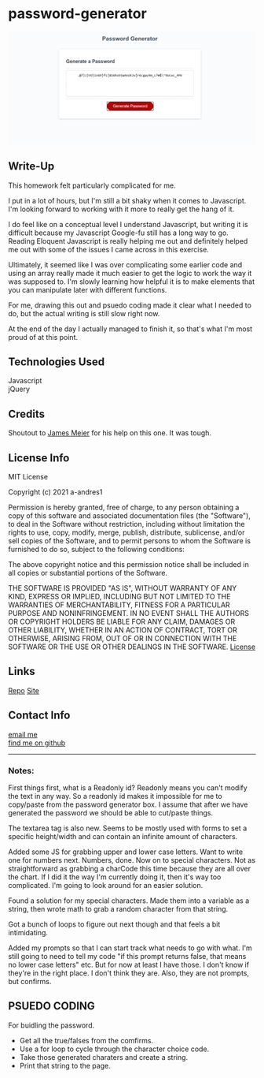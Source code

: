 # password-generator

![password gen screenshot](./Assets/passwordgen.png)

## Write-Up

This homework felt particularly complicated for me. 

I put in a lot of hours, but I'm still a bit shaky when it comes to Javascript. I'm looking forward to working with it more to really get the hang of it. 

I do feel like on a conceptual level I understand Javascript,  but writing it is difficult because my Javascript Google-fu still has a long way to go. Reading Eloquent Javascript is really helping me out and definitely helped me out with some of the issues I came across in this exercise. 

Ultimately, it seemed like I was over complicating some earlier code and using an array really made it much easier to get the logic to work the way it was supposed to. I'm slowly learning how helpful it is to make elements that you can manipulate later with different functions. 

For me, drawing this out and psuedo coding made it clear what I needed to do, but the actual writing is still slow right now. 

At the end of the day I actually managed to finish it, so that's what I'm most proud of at this point. 

## Technologies Used
Javascript  
jQuery  

## Credits
Shoutout to [James Meier](https://github.com/jamesMeier) for his help on this one. It was tough.  

## License Info 
MIT License

Copyright (c) 2021 a-andres1

Permission is hereby granted, free of charge, to any person obtaining a copy
of this software and associated documentation files (the "Software"), to deal
in the Software without restriction, including without limitation the rights
to use, copy, modify, merge, publish, distribute, sublicense, and/or sell
copies of the Software, and to permit persons to whom the Software is
furnished to do so, subject to the following conditions:

The above copyright notice and this permission notice shall be included in all
copies or substantial portions of the Software.

THE SOFTWARE IS PROVIDED "AS IS", WITHOUT WARRANTY OF ANY KIND, EXPRESS OR
IMPLIED, INCLUDING BUT NOT LIMITED TO THE WARRANTIES OF MERCHANTABILITY,
FITNESS FOR A PARTICULAR PURPOSE AND NONINFRINGEMENT. IN NO EVENT SHALL THE
AUTHORS OR COPYRIGHT HOLDERS BE LIABLE FOR ANY CLAIM, DAMAGES OR OTHER
LIABILITY, WHETHER IN AN ACTION OF CONTRACT, TORT OR OTHERWISE, ARISING FROM,
OUT OF OR IN CONNECTION WITH THE SOFTWARE OR THE USE OR OTHER DEALINGS IN THE
SOFTWARE.
[License](LICENSE)

## Links
[Repo](https://github.com/a-andres1/password-generator)
[Site](https://a-andres1.github.io/password-generator/)

## Contact Info
[email me](mailto:alyssaandres1@gmail.com)  
[find me on github](https://github.com/a-andres1)


___
### Notes:

First things first, what is a Readonly id? Readonly means you can't modify the text in any way. So a readonly id makes it impossible for me to copy/paste from the password generator box. I assume that after we have generated the password we should be able to cut/paste things. 

The textarea tag is also new. Seems to be mostly used with forms to set a specific height/width and can contain an infinite amount of characters. 

Added some JS for grabbing upper and lower case letters. Want to write one for numbers next. Numbers, done. Now on to special characters. Not as straightforward as grabbing a charCode this time because they are all over the chart. If I did it the way I'm currently doing it, then it's way too complicated. I'm going to look around for an easier solution. 

Found a solution for my special characters. Made them into a variable as a string, then wrote math to grab a random character from that string.

Got a bunch of loops to figure out next though and that feels a bit intimidating. 

Added my prompts so that I can start track what needs to go with what. I'm still going to need to tell my code "if this prompt returns false, that means no lower case letters" etc. But for now at least I have those. I don't know if they're in the right place. I don't think they are. Also, they are not prompts, but confirms.


## PSUEDO CODING 
For buidling the password.

* Get all the true/falses from the comfirms. 
* Use a for loop to cycle through the character choice code.
* Take those generated charaters and create a string. 
* Print that string to the page.